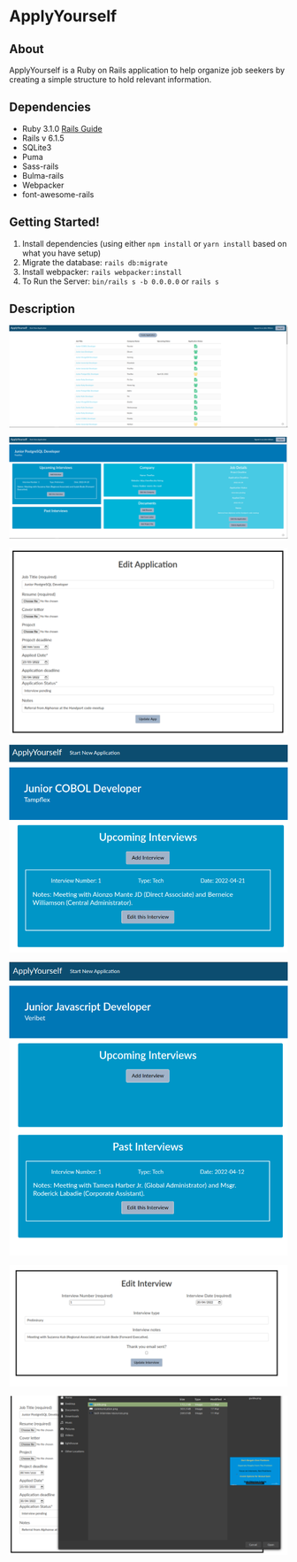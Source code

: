 # ApplyYourself

## About
ApplyYourself is a Ruby on Rails application to help organize job seekers by creating a simple structure to hold relevant information.

## Dependencies
* Ruby 3.1.0 [Rails Guide](https://guides.rubyonrails.org/v6.1.5/)
* Rails v 6.1.5
* SQLite3
* Puma
* Sass-rails
* Bulma-rails
* Webpacker
* font-awesome-rails


## Getting Started!
1. Install dependencies (using either `npm install` or `yarn install` based on what you have setup)
2. Migrate the database: `rails db:migrate`
3. Install webpacker: `rails webpacker:install`
4. To Run the Server: `bin/rails s -b 0.0.0.0` or `rails s`


## Description

!["Screenshot of Index Page"](https://github.com/carterhem/apply_yourself/blob/master/docs/index-page.png?raw=true)

!["Screenshot of Job Application"](https://github.com/carterhem/apply_yourself/blob/master/docs/job-application.png?raw=true)

!["Screenshot of Edit Job Application"](https://github.com/carterhem/apply_yourself/blob/master/docs/edit-job-application.png?raw=true)

!["Screenshot of Upcoming Interview"](https://github.com/carterhem/apply_yourself/blob/master/docs/upcoming-interview.png?raw=true)

!["Screenshot of Upcoming Interview"](https://github.com/carterhem/apply_yourself/blob/master/docs/past-interview.png?raw=true)

!["Screenshot of Edit Interview"](https://github.com/carterhem/apply_yourself/blob/master/docs/edit-interview.png?raw=true)

!["Screenshot of Active Storage"](https://github.com/carterhem/apply_yourself/blob/master/docs/active-storage.png?raw=true)


